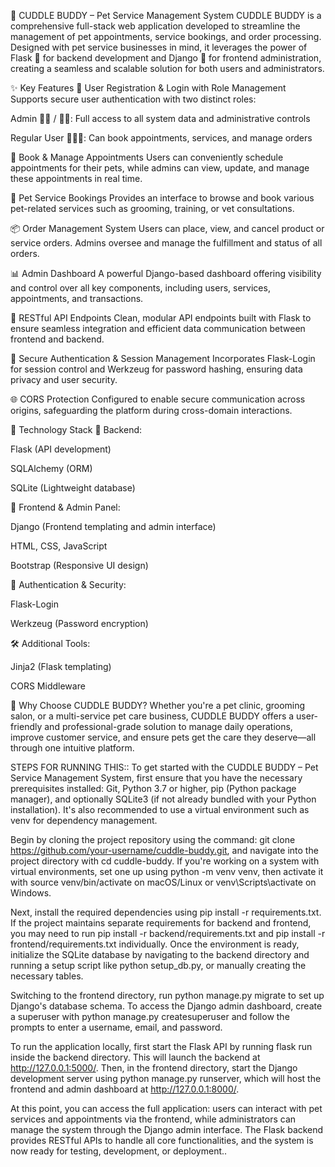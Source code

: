 🐾 CUDDLE BUDDY – Pet Service Management System
CUDDLE BUDDY is a comprehensive full-stack web application developed to streamline the management of pet appointments, service bookings, and order processing. Designed with pet service businesses in mind, it leverages the power of Flask 🐍 for backend development and Django 🎯 for frontend administration, creating a seamless and scalable solution for both users and administrators.

✨ Key Features
🔐 User Registration & Login with Role Management
Supports secure user authentication with two distinct roles:

Admin 👩‍💼 / 👨‍💼: Full access to all system data and administrative controls

Regular User 🧑‍🤝‍🧑: Can book appointments, services, and manage orders

📅 Book & Manage Appointments
Users can conveniently schedule appointments for their pets, while admins can view, update, and manage these appointments in real time.

🛁 Pet Service Bookings
Provides an interface to browse and book various pet-related services such as grooming, training, or vet consultations.

📦 Order Management System
Users can place, view, and cancel product or service orders. Admins oversee and manage the fulfillment and status of all orders.

📊 Admin Dashboard
A powerful Django-based dashboard offering visibility and control over all key components, including users, services, appointments, and transactions.

🔗 RESTful API Endpoints
Clean, modular API endpoints built with Flask to ensure seamless integration and efficient data communication between frontend and backend.

🔐 Secure Authentication & Session Management
Incorporates Flask-Login for session control and Werkzeug for password hashing, ensuring data privacy and user security.

🌐 CORS Protection
Configured to enable secure communication across origins, safeguarding the platform during cross-domain interactions.

🧰 Technology Stack
🧠 Backend:

Flask (API development)

SQLAlchemy (ORM)

SQLite (Lightweight database)

🎨 Frontend & Admin Panel:

Django (Frontend templating and admin interface)

HTML, CSS, JavaScript

Bootstrap (Responsive UI design)

🔐 Authentication & Security:

Flask-Login

Werkzeug (Password encryption)

🛠️ Additional Tools:

Jinja2 (Flask templating)

CORS Middleware

🐶 Why Choose CUDDLE BUDDY?
Whether you're a pet clinic, grooming salon, or a multi-service pet care business, CUDDLE BUDDY offers a user-friendly and professional-grade solution to manage daily operations, improve customer service, and ensure pets get the care they deserve—all through one intuitive platform.



STEPS FOR RUNNING THIS::
To get started with the CUDDLE BUDDY – Pet Service Management System, first ensure that you have the necessary prerequisites installed: Git, Python 3.7 or higher, pip (Python package manager), and optionally SQLite3 (if not already bundled with your Python installation). It's also recommended to use a virtual environment such as venv for dependency management.

Begin by cloning the project repository using the command:
git clone https://github.com/your-username/cuddle-buddy.git, and navigate into the project directory with cd cuddle-buddy. If you're working on a system with virtual environments, set one up using python -m venv venv, then activate it with source venv/bin/activate on macOS/Linux or venv\Scripts\activate on Windows.

Next, install the required dependencies using pip install -r requirements.txt. If the project maintains separate requirements for backend and frontend, you may need to run pip install -r backend/requirements.txt and pip install -r frontend/requirements.txt individually. Once the environment is ready, initialize the SQLite database by navigating to the backend directory and running a setup script like python setup_db.py, or manually creating the necessary tables.

Switching to the frontend directory, run python manage.py migrate to set up Django's database schema. To access the Django admin dashboard, create a superuser with python manage.py createsuperuser and follow the prompts to enter a username, email, and password.

To run the application locally, first start the Flask API by running flask run inside the backend directory. This will launch the backend at http://127.0.0.1:5000/. Then, in the frontend directory, start the Django development server using python manage.py runserver, which will host the frontend and admin dashboard at http://127.0.0.1:8000/.

At this point, you can access the full application: users can interact with pet services and appointments via the frontend, while administrators can manage the system through the Django admin interface. The Flask backend provides RESTful APIs to handle all core functionalities, and the system is now ready for testing, development, or deployment..

